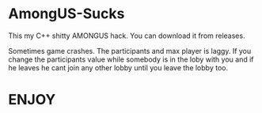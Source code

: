# AmongUS-Sucks
This my C++ shitty AMONGUS hack.
You can download it from releases.
</hr>
Sometimes game crashes.
The participants and max player is laggy.
If you change the participants value while somebody is in the loby with you and if he leaves he cant join any other lobby until you leave the lobby too.

# ENJOY
